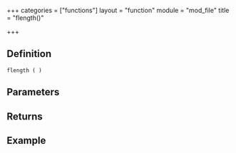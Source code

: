 +++
categories = ["functions"]
layout = "function"
module = "mod_file"
title = "flength()"

+++

## Definition

    flength ( )

## Parameters

## Returns

## Example
